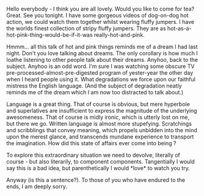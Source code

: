 <!--
.. title: The Deluded Ramblings of a Rather Odd Person
.. slug: the-deluded-ramblings-of-a-rather-odd-person
.. date: 2007-03-23 15:01:44-05:00
.. tags: personal,guest-blogger
.. type: text
-->


Hello everybody - I think you are all lovely. Would you like to come for
tea? Great. See you tonight. I have some gorgeous videos of dog-on-dog
hot action, we could watch them together whilst wearing fluffy jumpers.
I have the worlds finest collection of stripy fluffy jumpers. They are
as hot-as-a-hot-pink-thing-would-be-if-it-was really-hot-and-pink.

Hmmm... all this talk of hot and pink things reminds me of a dream I had
last night. Don't you love talking about dreams. The only corollary is
how much I loathe listening to other people talk about their dreams.
Anyhoo, back to the subject. Anyhoo is an odd word. I'm sure I was
watching some obscure TV pre-processed-almost-pre-digested program of
yester-year the other day when I heard people using it. What
degradations we force upon our faithful mistress the English language.
(And the subject of degradation neatly reminds me of the dream which I
am now too distracted to talk about.)

Language is a great thing. That of course is obvious, but mere hyperbole
and superlatives are insufficient to express the magnitude of the
underlying awesomeness. That of course is midly ironic, which is utterly
lost on me, but there we go. Written language is almost more stupefying.
Scratchings and scribblings that convey meaning, which propels unbidden
into the mind upon the merest glance, and transcends mundane experience
to transport the imagination. How did this state of affairs ever come
into being ?

To explore this extraordinary situation we need to devolve, literally of
course - but also literarily, to component components. Tangentially I
would say this is a bad idea, but parenthetically I would \*love\* to
watch you try.

Anyway (is this a sentence?). To those of you who have endured to the
ends, I am deeply sorry.
